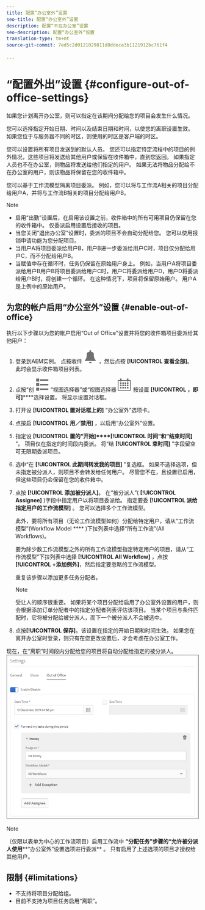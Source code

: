 ```yaml
---
title: 配置“办公室外”设置
seo-title: 配置“办公室外”设置
description: 配置“不在办公室”设置
seo-description: 配置“办公室外”设置
translation-type: tm+mt
source-git-commit: 7ed5c2d0121029811d8ddeca3b1121912bc761f4

---
```




# “配置外出”设置 {#configure-out-of-office-settings}

如果您计划离开办公室，则可以指定在该期间分配给您的项目会发生什么情况。

您可以选择指定开始日期、时间以及结束日期和时间，以使您的离职设置生效。 如果您位于与服务器不同的时区，则使用的时区是客户端的时区。

您可以设置将所有项目发送到的默认人员。 您还可以指定特定流程中的项目的例外情况，这些项目将发送给其他用户或保留在收件箱中，直到您返回。 如果指定人员也不在办公室，则物品将发送给他们指定的用户。 如果无法将物品分配给不在办公室的用户，则该物品将保留在您的收件箱中。

您可以基于工作流模型隔离项目委派。 例如，您可以将与工作流A相关的项目分配给用户A，并将与工作流B相关的项目分配给用户B。


>[!NOTE]
>
> * 启用“出勤”设置后，在启用该设置之前，收件箱中的所有可用项目仍保留在您的收件箱中。 仅委派启用设置后接收的项目。
> * 当您关闭“退出办公室”设置时，委派的项目不会自动分配给您。 您可以使用报销申请功能为您分配项目。
> * 当用户A将项目委派给用户B，用户B进一步委派给用户C时，项目仅分配给用户C，而不分配给用户B。
> * 当赋值中存在循环时，任务仍保留在原始用户身上。 例如，当用户A将项目委派给用户B用户B将项目委派给用户C时，用户C将委派给用户D，用户D将委派给用户B时，将创建一个循环。 在这种情况下，项目将保留原始用户。 用户A是上例中的原始用户。


## 为您的帐户启用“办公室外”设置 {#enable-out-of-office}

执行以下步骤以为您的帐户启用“Out of Office”设置并将您的收件箱项目委派给其他用户：

1. 登录到AEM实例。 点按收件 ![箱图标](assets/bell.svg) ，然后点按 **[!UICONTROL 查看全部]**。 此时会显示收件箱项目列表。
1. 点按“创 ![建”按钮旁边的](assets/viewlist.svg) “视图选择器”或“视图选择器 ![”图标，然后点](assets/calendar.svg) 按设置 **[!UICONTROL ，即可]******&#x200B;选择设置。 将显示设置对话框。
1. 打开设 **[!UICONTROL 置对话框上的]** “办公室外”选项卡。
1. 点按启 **[!UICONTROL 用／禁用]** ，以启用“办公室外”设置。
1. 指定设 **[!UICONTROL 置的“开始]****[!UICONTROL 时间”和“结束时间]** ”。 项目仅在指定的时间段内委派。 将“结 **[!UICONTROL 束时间]** ”字段留空可无限期委派项目。
1. 选中“在 **[!UICONTROL 此期间转发我的项目]** ”复选框。 如果不选择选项，但未指定被分派人，则项目不会转发给任何用户。 尽管您不在，且设置已启用，但这些项目仍会保留在您的收件箱中。
1. 点按 **[!UICONTROL 添加被分派人]**。 在“被分派人”( **[!UICONTROL Assignee]** )字段中指定用户以将项目委派给。 指定要委 **[!UICONTROL 派给指定用户的工作流模型]** 。 您可以选择多个工作流模型。

   此外，要将所有项目（无论工作流模型如何）分配给特定用户，请从“工作流模型”(Workflow Model **** )下拉列表中选择“所有工作流”(All Workflows)。 <br>

   要为除少数工作流模型之外的所有工作流模型指定特定用户的项目，请从“工作流模型”下拉列表中选择 **[!UICONTROL All Workflow]** ，点按 **[!UICONTROL +添加例外]**，然后指定要忽略的工作流模型。
   <br>

   重复该步骤以添加更多任务分配者。 <br>

   >[!NOTE]
   >受让人的顺序很重要。 如果将某个项目分配给启用了办公室外设置的用户，则会根据添加订单分配者中的指定分配者列表评估该项目。 当某个项目与条件匹配时，它将被分配给被分派人，而下一个被分派人不会被选中。

1. 点按&#x200B;**[!UICONTROL 保存]**。该设置在指定的开始日期和时间生效。 如果您在离开办公室时登录，则只有在您更改设置后，才会考虑在办公室工作。

现在，在“离职”时间段内分配给您的项目将自动分配给指定的被分派人。\
![办公室外](assets/out-of-office.png)

>[!NOTE]
>（仅限以表单为中心的工作流项目）启用工作流中 **“分配任务”步骤的“允许被分派人使用****“办公室外”设置选项进行委派** 。 只有启用了上述选项的项目才授权给其他用户。

## 限制 {#limitations}

* 不支持将项目分配给组。
* 目前不支持为项目任务启用“离职”。
